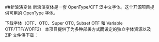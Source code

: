 ##新浪演变体
新浪演变体是一套 OpenType/CFF 泛中文字体。这个开源项目提供可用的 OpenType 字体。

下载字体（OTF、OTC、Super OTC, Subset OTF 和 Variable OTF/TTF/WOFF2）
本项目提供了为多种部署方式而设定的独立字体资源以及 ZIP 文件供下载：
